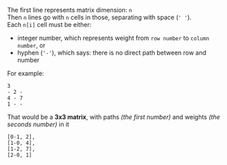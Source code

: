 The first line represents matrix dimension: `n`  
Then `n` lines go with `n` cells in those, separating with space (`' '`).  
Each `n[i]` cell must be either:
* integer number, which represents weight from `row number` to `column number`, or
* hyphen (`'-'`), which says: there is no direct path between row and number

For example:
```
3
- 2 -
4 - 7
1 - -
```
That would be a **3x3 matrix**, with paths _(the first number)_ and weights _(the seconds number)_ in it
```
[0-1, 2],
[1-0, 4],
[1-2, 7],
[2-0, 1]
```
